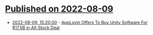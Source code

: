 # [Published on 2022-08-09](index.md)

* [2022-08-09, 15:20:00](https://tech.slashdot.org/story/22/08/09/151248/applovin-offers-to-buy-unity-software-for-175b-in-all-stock-deal?utm_source=rss1.0mainlinkanon&utm_medium=feed) - [AppLovin Offers To Buy Unity Software For $17.5B in All-Stock Deal](https://tech.slashdot.org/story/22/08/09/151248/applovin-offers-to-buy-unity-software-for-175b-in-all-stock-deal?utm_source=rss1.0mainlinkanon&utm_medium=feed)
